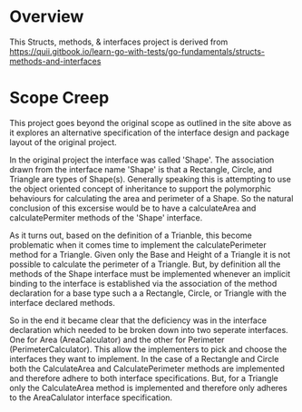 # Overview
This Structs, methods, & interfaces project is derived from 
https://quii.gitbook.io/learn-go-with-tests/go-fundamentals/structs-methods-and-interfaces

# Scope Creep
This project goes beyond the original scope as outlined in the site above as it explores an alternative specification of the interface design and package layout of the original project.

In the original project the interface was called 'Shape'.  The association drawn from the interface name 'Shape' is that a Rectangle, Circle, and Triangle are types of Shape(s).  Generally speaking this is attempting to use the object oriented concept of inheritance to support the polymorphic behaviours for calculating the area and perimeter of a Shape. So the natural conclusion of this excersise would be to have a calculateArea and calculatePermiter methods of the 'Shape' interface.

As it turns out, based on the definition of a Trianble, this become problematic when it comes time to implement the calculatePerimeter method for a Triangle.  Given only the Base and Height of a Triangle it is not possible to calculate the perimeter of a Triangle.  But, by definition all the methods of the Shape interface must be implemented whenever an implicit binding to the interface is established via the association of the method declaration for a base type such a a Rectangle, Circle, or Triangle with the interface declared methods.

So in the end it became clear that the deficiency was in the interface declaration which needed to be broken down into two seperate interfaces.  One for Area (AreaCalculator) and the other for Perimeter (PerimeterCalculator).  This allow the implementers to pick and choose the interfaces they want to implement.  In the case of a Rectangle and Circle both the CalculateArea and CalculatePerimeter methods are implemented and therefore adhere to both interface specifications.  But, for a Triangle only the CalculateArea method is implemented and therefore only adheres to the AreaCalulator interface specification.